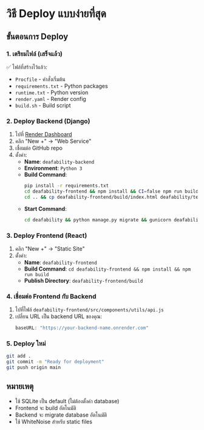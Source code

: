 # วิธี Deploy แบบง่ายที่สุด

## ขั้นตอนการ Deploy

### 1. เตรียมไฟล์ (เสร็จแล้ว)
✅ ไฟล์ที่สร้างไว้แล้ว:
- `Procfile` - คำสั่งเริ่มต้น
- `requirements.txt` - Python packages
- `runtime.txt` - Python version
- `render.yaml` - Render config
- `build.sh` - Build script

### 2. Deploy Backend (Django)

1. ไปที่ [Render Dashboard](https://dashboard.render.com)
2. คลิก "New +" → "Web Service"
3. เชื่อมต่อ GitHub repo
4. ตั้งค่า:
   - **Name**: `deafability-backend`
   - **Environment**: `Python 3`
   - **Build Command**: 
     ```bash
     pip install -r requirements.txt
     cd deafability-frontend && npm install && CI=false npm run build
     cd .. && cp deafability-frontend/build/index.html deafability/templates/ && cp -r deafability-frontend/build/static deafability/staticfiles/ && python deafability/manage.py collectstatic --noinput
     ```
   - **Start Command**: 
     ```bash
     cd deafability && python manage.py migrate && gunicorn deafability.wsgi:application --bind 0.0.0.0:$PORT
     ```

### 3. Deploy Frontend (React)

1. คลิก "New +" → "Static Site"
2. ตั้งค่า:
   - **Name**: `deafability-frontend`
   - **Build Command**: `cd deafability-frontend && npm install && npm run build`
   - **Publish Directory**: `deafability-frontend/build`

### 4. เชื่อมต่อ Frontend กับ Backend

1. ไปที่ไฟล์ `deafability-frontend/src/components/utils/api.js`
2. เปลี่ยน URL เป็น backend URL ของคุณ:
   ```javascript
   baseURL: "https://your-backend-name.onrender.com"
   ```

### 5. Deploy ใหม่

```bash
git add .
git commit -m "Ready for deployment"
git push origin main
```

## หมายเหตุ
- ใช้ SQLite เป็น default (ไม่ต้องตั้งค่า database)
- Frontend จะ build อัตโนมัติ
- Backend จะ migrate database อัตโนมัติ
- ใช้ WhiteNoise สำหรับ static files
